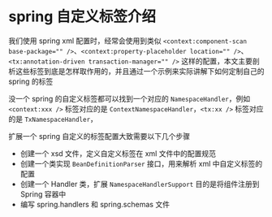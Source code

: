 # spring 自定义标签介绍

我们使用 spring xml 配置时，经常会使用到类似 `<context:component-scan base-package="" />`、`<context:property-placeholder location="" />`、`<tx:annotation-driven transaction-manager="" />` 这样的配置，本文主要剖析这些标签到底是怎样取作用的，并且通过一个示例来实际讲解下如何定制自己的 spring 的标签

没一个 spring 的自定义标签都可以找到一个对应的 `NamespaceHandler`，例如 `<context:xxx />` 标签对应的是 `ContextNamespaceHandler`，`<tx:xx />` 标签对应的是 `TxNamespaceHandler`，


扩展一个 spring 自定义的标签配置大致需要以下几个步骤
- 创建一个 xsd 文件，定义自定义标签在 xml 文件中的配置规范
- 创建一个类实现 `BeanDefinitionParser` 接口，用来解析 xml 中自定义标签的配置
- 创建一个 Handler 类，扩展 `NamespaceHandlerSupport` 目的是将组件注册到 Spring 容器中
- 编写 spring.handlers 和 spring.schemas 文件
